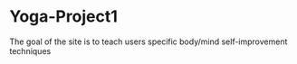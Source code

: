 # Yoga-Project1
The goal of the site is to teach users specific body/mind self-improvement techniques
